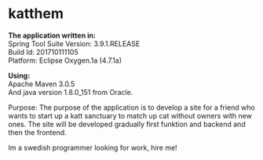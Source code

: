 # katthem
<b>The application written in:</b><br>
Spring Tool Suite 
Version: 3.9.1.RELEASE<br>
Build Id: 201710111105<br>
Platform: Eclipse Oxygen.1a (4.7.1a)

<b>Using:</b><br>
Apache Maven 3.0.5<br>
And java version 1.8.0_151 from Oracle.

Purpose:
The purpose of the application is to develop a site for a friend who wants to start up a katt sanctuary
to match up cat without owners with new ones. The site will be developed gradually first funktion and backend
and then the frontend.

Im a swedish programmer looking for work, hire me!
